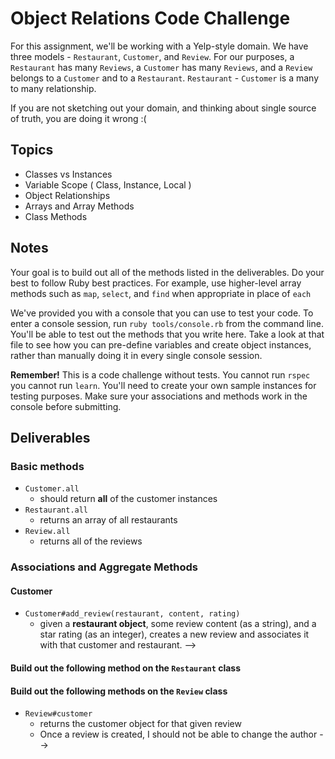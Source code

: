 # Object Relations Code Challenge

For this assignment, we'll be working with a Yelp-style domain. We have three models - `Restaurant`, `Customer`, and `Review`.
For our purposes, a `Restaurant` has many `Reviews`, a `Customer` has many `Reviews`, and a `Review` belongs to a `Customer` and to a `Restaurant`.
`Restaurant` - `Customer` is a many to many relationship.

If you are not sketching out your domain, and thinking about single source of truth,
you are doing it wrong :(

## Topics

- Classes vs Instances
- Variable Scope ( Class, Instance, Local )
- Object Relationships
- Arrays and Array Methods
- Class Methods

## Notes

Your goal is to build out all of the methods listed in the deliverables. Do your best to follow Ruby best practices. For example, use higher-level array methods such as `map`, `select`, and `find` when appropriate in place of `each`

We've provided you with a console that you can use to test your code. To enter a console session, run `ruby tools/console.rb` from the command line. You'll be able to test out the methods that you write here. Take a look at that file to see how you can pre-define variables and create object instances, rather than manually doing it in every single console session.

**Remember!** This is a code challenge without tests. You cannot run `rspec` you cannot run `learn`. You'll need to create your own sample instances for testing purposes. Make sure your associations and methods work in the console before submitting.

## Deliverables

### Basic methods

- `Customer.all`
  - should return **all** of the customer instances
- `Restaurant.all`
  - returns an array of all restaurants
- `Review.all`
  - returns all of the reviews

### Associations and Aggregate Methods

#### Customer

- `Customer#add_review(restaurant, content, rating)`
  - given a **restaurant object**, some review content (as a string), and a star rating (as an integer), creates a new review and associates it with that customer and restaurant. -->
<!-- - `Customer#num_reviews`
  - Returns the total number of reviews that a customer has authored -->
<!-- - `Customer#restaurants`
  - Returns a **unique** array of all restaurants a customer has reviewed

#### Restaurant

- `Restaurant#customers`
  - Returns a **unique** list of all customers who have reviewed a particular restaurant. -->
<!-- - `Restaurant#reviews`
  - returns an array of all reviews for that restaurant -->
<!-- - `Restaurant#average_star_rating`
  - returns the average star rating for a restaurant based on its reviews -->
<!-- - `Restaurant#longest_review`
  - returns the longest review content for a given restaurant

### Class Methods and Properties

#### Build the following methods on the `Customer` class

<!-- - `Customer.find_by_name(name)`
  - given a string of a **full name**, returns the **first customer** whose full name matches -->
<!-- - `Customer.find_all_by_first_name(name)`
  - given a string of a first name, returns an **array** containing all customers with that first name -->
<!-- - `Customer.all_names`
  - should return an **array** of all of the customer full names -->

#### Build out the following method on the `Restaurant` class

<!-- - `Restaurant.find_by_name(name)`
  - given a string of restaurant name, returns the first restaurant that matches -->

#### Build out the following methods on the `Review` class

- `Review#customer`
  - returns the customer object for that given review
  - Once a review is created, I should not be able to change the author -->
<!-- - `Review#restaurant`
  - returns the restaurant object for that given review
  - Once a review is created, I should not be able to change the restaurant -->
<!-- - `Review#rating`
  - returns the star rating for a restaurant. This should be an integer from 1-5
- `Review#content`
  - returns the review content, as a string, for a particular review
